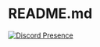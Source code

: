 # README.md

[![Discord Presence](https://lanyard.cnrad.dev/api/666732305037000726)](https://discord.com/users/666732305037000726)
